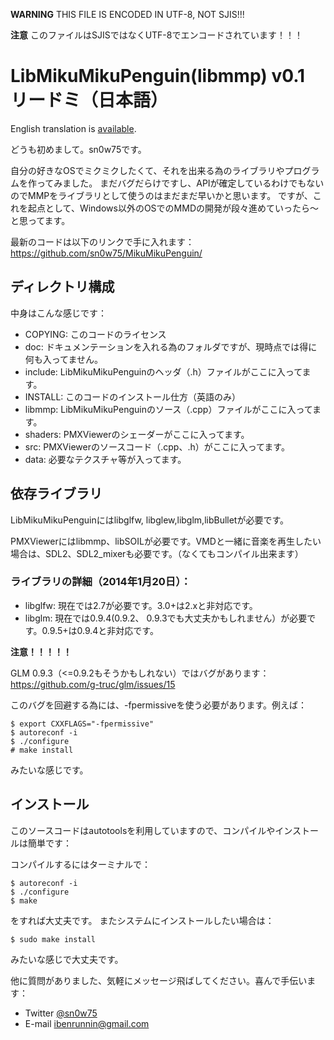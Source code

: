 **WARNING**
THIS FILE IS ENCODED IN UTF-8, NOT SJIS!!!

**注意**
このファイルはSJISではなくUTF-8でエンコードされています！！！

# LibMikuMikuPenguin(libmmp) v0.1 リードミ（日本語）

English translation is [available](http://github.com/sn0w75/mikumikupenguin/blob/master/README.en.md).

どうも初めまして。sn0w75です。

自分の好きなOSでミクミクしたくて、それを出来る為のライブラリやプログラムを作ってみました。
まだバグだらけですし、APIが確定しているわけでもないのでMMPをライブラリとして使うのはまだまだ早いかと思います。
ですが、これを起点として、Windows以外のOSでのMMDの開発が段々進めていったら～と思ってます。

最新のコードは以下のリンクで手に入れます：
https://github.com/sn0w75/MikuMikuPenguin/

## ディレクトリ構成

中身はこんな感じです：

* COPYING: このコードのライセンス
* doc: ドキュメンテーションを入れる為のフォルダですが、現時点では得に何も入ってません。
* include: LibMikuMikuPenguinのヘッダ（.h）ファイルがここに入ってます。
* INSTALL: このコードのインストール仕方（英語のみ）
* libmmp: LibMikuMikuPenguinのソース（.cpp）ファイルがここに入ってます。
* shaders: PMXViewerのシェーダーがここに入ってます。
* src: PMXViewerのソースコード（.cpp、.h）がここに入ってます。
* data: 必要なテクスチャ等が入ってます。

## 依存ライブラリ

LibMikuMikuPenguinにはlibglfw, libglew,libglm,libBulletが必要です。

PMXViewerにはlibmmp、libSOILが必要です。VMDと一緒に音楽を再生したい場合は、SDL2、SDL2_mixerも必要です。（なくてもコンパイル出来ます）

### ライブラリの詳細（2014年1月20日）：

* libglfw: 現在では2.7が必要です。3.0+は2.xと非対応です。
* libglm: 現在では0.9.4(0.9.2、 0.9.3でも大丈夫かもしれません）が必要です。0.9.5+は0.9.4と非対応です。

**注意！！！！！**

GLM 0.9.3（<=0.9.2もそうかもしれない）ではバグがあります： 
https://github.com/g-truc/glm/issues/15

このバグを回避する為には、-fpermissiveを使う必要があります。例えば：

    $ export CXXFLAGS="-fpermissive"
    $ autoreconf -i
    $ ./configure
    # make install

みたいな感じです。

## インストール
このソースコードはautotoolsを利用していますので、コンパイルやインストールは簡単です：

コンパイルするにはターミナルで：

    $ autoreconf -i
    $ ./configure
    $ make

をすれば大丈夫です。
またシステムにインストールしたい場合は：

    $ sudo make install

みたいな感じで大丈夫です。

他に質問がありました、気軽にメッセージ飛ばしてください。喜んで手伝います：
* Twitter [@sn0w75](http://twitter.com/sn0w75)
* E-mail <ibenrunnin@gmail.com>

